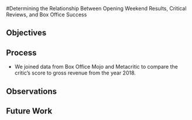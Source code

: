 #Determining the Relationship Between Opening Weekend Results, Critical Reviews, and Box Office Success

Objectives
-

Process
-

- We joined data from Box Office Mojo and Metacritic to compare the critic’s score to gross revenue from the year 2018.


Observations
-

Future Work
-
